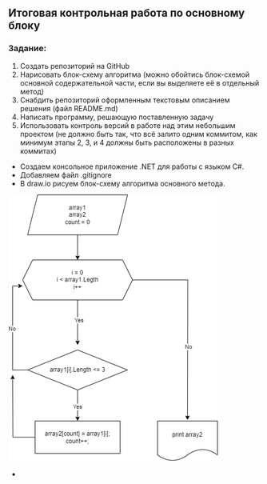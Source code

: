## Итоговая контрольная работа по основному блоку
### Задание:
1. Создать репозиторий на GitHub
2. Нарисовать блок-схему алгоритма (можно обойтись блок-схемой основной содержательной части, если вы выделяете её в отдельный метод)
3. Снабдить репозиторий оформленным текстовым описанием решения (файл README.md)
4. Написать программу, решающую поставленную задачу
5. Использовать контроль версий в работе над этим небольшим проектом (не должно быть так, что всё залито одним коммитом, как минимум этапы 2, 3, и 4 должны быть расположены в разных коммитах)

* Создаем консольное приложение .NET для работы с языком C#.
* Добавляем файл .gitignore
* В draw.io рисуем блок-схему алгоритма основного метода. 

![Блок-схема основного метода](/block_diagram.png)

* 
